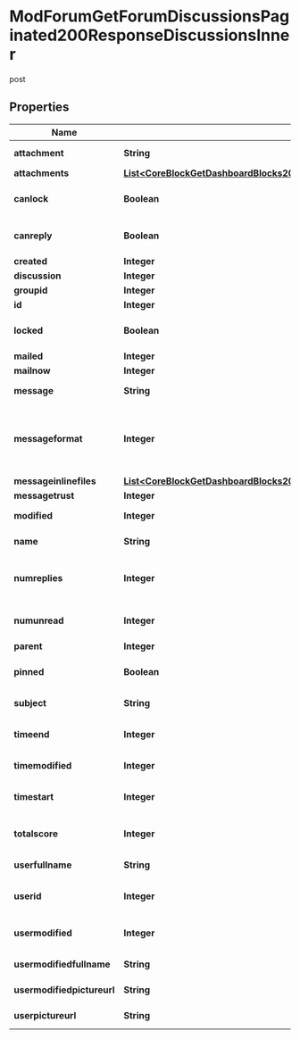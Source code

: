 

# ModForumGetForumDiscussionsPaginated200ResponseDiscussionsInner

post

## Properties

| Name | Type | Description | Notes |
|------------ | ------------- | ------------- | -------------|
|**attachment** | **String** | Has attachments? |  [optional] |
|**attachments** | [**List&lt;CoreBlockGetDashboardBlocks200ResponseBlocksInnerContentsFilesInner&gt;**](CoreBlockGetDashboardBlocks200ResponseBlocksInnerContentsFilesInner.md) |  |  [optional] |
|**canlock** | **Boolean** | Can the user lock the discussion |  [optional] |
|**canreply** | **Boolean** | Can the user reply to the discussion |  [optional] |
|**created** | **Integer** | Creation time |  [optional] |
|**discussion** | **Integer** | Discussion id |  [optional] |
|**groupid** | **Integer** | Group id |  [optional] |
|**id** | **Integer** | Post id |  [optional] |
|**locked** | **Boolean** | Is the discussion locked |  [optional] |
|**mailed** | **Integer** | Mailed? |  [optional] |
|**mailnow** | **Integer** | Mail now? |  [optional] |
|**message** | **String** | The post message |  [optional] |
|**messageformat** | **Integer** | message format (1 &#x3D; HTML, 0 &#x3D; MOODLE, 2 &#x3D; PLAIN, or 4 &#x3D; MARKDOWN) |  [optional] |
|**messageinlinefiles** | [**List&lt;CoreBlockGetDashboardBlocks200ResponseBlocksInnerContentsFilesInner&gt;**](CoreBlockGetDashboardBlocks200ResponseBlocksInnerContentsFilesInner.md) |  |  [optional] |
|**messagetrust** | **Integer** | Can we trust? |  [optional] |
|**modified** | **Integer** | Time modified |  [optional] |
|**name** | **String** | Discussion name |  [optional] |
|**numreplies** | **Integer** | The number of replies in the discussion |  [optional] |
|**numunread** | **Integer** | The number of unread discussions. |  [optional] |
|**parent** | **Integer** | Parent id |  [optional] |
|**pinned** | **Boolean** | Is the discussion pinned |  [optional] |
|**subject** | **String** | The post subject |  [optional] |
|**timeend** | **Integer** | Time discussion ends |  [optional] |
|**timemodified** | **Integer** | Time modified |  [optional] |
|**timestart** | **Integer** | Time discussion can start |  [optional] |
|**totalscore** | **Integer** | The post message total score |  [optional] |
|**userfullname** | **String** | Post author full name |  [optional] |
|**userid** | **Integer** | User who started the discussion id |  [optional] |
|**usermodified** | **Integer** | The id of the user who last modified |  [optional] |
|**usermodifiedfullname** | **String** | Post modifier full name |  [optional] |
|**usermodifiedpictureurl** | **String** | Post modifier picture. |  [optional] |
|**userpictureurl** | **String** | Post author picture. |  [optional] |



